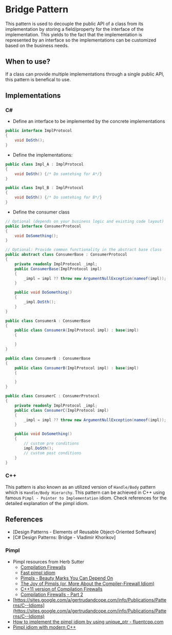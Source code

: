 # Bridge Pattern
This pattern is used to decouple the public API of a class from its implementation by storing a field/property for the interface of the implementation. This yields to the fact that the implementation is represented by an interface so the implementations can be customized based on the business needs.

## When to use?
If a class can provide multiple implementations through a single public API, this pattern is benefical to use.

## Implementations
### C#
- Define an interface to be implemented by the concrete implementations
```csharp
public interface ImplProtocol
{
    void DoSth();
}
```

- Define the implementations:  
```csharp
public class Impl_A : ImplProtocol
{
    void DoSth() {/* Do somtehing for A*/}
}

public class Impl_B : ImplProtocol
{
    void DoSth() {/* Do somtehing for B*/}
}
```

- Define the consumer class
```csharp
// Optional (depends on your business logic and existing code layout)
public interface ConsumerProtocol
{
    void DoSomething();
}

// Optional: Provide common functionality in the abstract base class
public abstract class ConsumerBase : ConsumerProtocol
{
    private readonly ImplProtocol _impl;
    public ConsumerBase(ImplProtocol impl)
    {
        _impl = impl ?? throw new ArgumentNullException(nameof(impl));
    }

    public void DoSomething()
    {
        _impl.DoSth();
    }
}

public class ConsumerA : ConsumerBase
{
    public class ConsumerA(ImplProtocol impl) : base(impl)
    {

    }
}

public class ConsumerB : ConsumerBase
{
    public class ConsumerB(ImplProtocol impl) : base(impl)
    {

    }
}

public class ConsumerC : ConsumerProtocol
{
    private readonly ImplProtocol _impl;
    public class ConsumerC(ImplProtocol impl)
    {
        _impl = impl ?? throw new ArgumentNullException(nameof(impl));
    }

    public void DoSomething()
    {
        // custom pre conditions
        impl.DoSth();
        // custom post conditions
    }    
}
```
### C++
This pattern is also known as an utilized version of `Handle/Body` pattern which is `Handle/Body Hierarchy`. This pattern can be achieved in C++ using famous `Pimpl - Pointer to Implementation` idiom. Check references for the detailed explanation of the pimpl idiom. 

## References
- [Design Patterns - Elements of Reusable Object-Oriented Software]
- [C# Design Patterns: Bridge - Vladimir Khorikov]
### Pimpl
- Pimpl resources from Herb Sutter
    - [Compilation Firewalls](http://www.gotw.ca/gotw/024.htm)
    - [Fast pimpl idiom](http://www.gotw.ca/gotw/028.htm)
    - [Pimpls - Beauty Marks You Can Depend On](http://www.gotw.ca/publications/mill04.htm)
    - [The Joy of Pimpls (or, More About the Compiler-Firewall Idiom)](http://www.gotw.ca/publications/mill05.htm)
    - [C++11 version of Compilation Firewalls](https://herbsutter.com/gotw/_100/)
    - [Compilation Firewalls - Part 2](https://herbsutter.com/gotw/_101/)
- [https://sites.google.com/a/gertrudandcope.com/info/Publications/Patterns/C--Idioms](https://sites.google.com/a/gertrudandcope.com/info/Publications/Patterns/C--Idioms)
- [How to implement the pimpl idiom by using unique_ptr - fluentcpp.com](https://www.fluentcpp.com/2017/09/22/make-pimpl-using-unique_ptr/)
- [Pimpl idiom with modern C++](https://bitboom.github.io/pimpl-idiom)